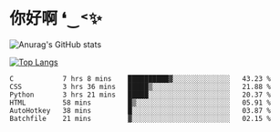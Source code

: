 # 你好啊 ❛‿˂✨

![Anurag's GitHub stats](https://github-readme-stats.vercel.app/api?username=ZombieFly&count_private=true&show_icons=true)

[![Top Langs](https://github-readme-stats.vercel.app/api/top-langs/?username=ZombieFly&layout=compact&count_private=true&hide=Ruby,makefile)](https://github.com/anuraghazra/github-readme-stats)

<!--START_SECTION:waka-->

```text
C            7 hrs 8 mins    ██████████▓░░░░░░░░░░░░░░   43.23 %
CSS          3 hrs 36 mins   █████▒░░░░░░░░░░░░░░░░░░░   21.88 %
Python       3 hrs 21 mins   █████░░░░░░░░░░░░░░░░░░░░   20.37 %
HTML         58 mins         █▒░░░░░░░░░░░░░░░░░░░░░░░   05.91 %
AutoHotkey   38 mins         █░░░░░░░░░░░░░░░░░░░░░░░░   03.87 %
Batchfile    21 mins         ▓░░░░░░░░░░░░░░░░░░░░░░░░   02.15 %
```

<!--END_SECTION:waka-->
